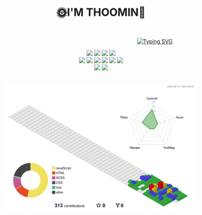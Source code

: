 <div align=center><h1>🌞I'M THOOMIN🌛</h1></div>
<br/>

&nbsp;&nbsp;&nbsp;&nbsp;&nbsp;&nbsp;&nbsp;&nbsp;&nbsp;&nbsp;&nbsp;&nbsp;&nbsp;&nbsp;&nbsp;&nbsp;&nbsp;&nbsp;&nbsp;&nbsp;&nbsp;&nbsp;&nbsp;&nbsp;&nbsp;&nbsp;&nbsp;&nbsp;&nbsp;&nbsp;&nbsp;&nbsp;&nbsp;&nbsp;&nbsp;&nbsp;&nbsp;&nbsp;&nbsp;&nbsp;&nbsp;&nbsp;&nbsp;&nbsp;&nbsp;&nbsp;&nbsp;&nbsp;&nbsp;&nbsp;&nbsp;&nbsp;&nbsp;&nbsp;&nbsp;&nbsp;&nbsp;&nbsp;&nbsp;&nbsp;&nbsp;&nbsp;&nbsp;&nbsp;&nbsp;&nbsp;&nbsp;&nbsp;&nbsp;&nbsp;&nbsp;&nbsp;&nbsp;&nbsp;&nbsp;&nbsp;&nbsp;&nbsp;&nbsp;&nbsp;&nbsp;&nbsp;&nbsp;&nbsp;&nbsp;&nbsp;&nbsp;
[![Typing SVG](https://readme-typing-svg.demolab.com?font=Fira+Code&weight=700&size=25&pause=1000&color=000B04&width=435&lines=+Once+I've+used+%E2%9C%8F%EF%B8%8F)](https://git.io/typing-svg)

<div style="margin: 0 auto; text-align: center;" align= "center"> 
      <img src="https://img.shields.io/badge/HTML5-E34F26?style=for-the-badge&logo=HTML5&logoColor=white">
      <img src="https://img.shields.io/badge/CSS3-1572B6?style=for-the-badge&logo=CSS3&logoColor=white">
      <img src="https://img.shields.io/badge/Sass-CC6699?style=for-the-badge&logo=Sass&logoColor=white">
      <img src="https://img.shields.io/badge/Bootstrap-7952B3?style=for-the-badge&logo=Bootstrap&logoColor=white">
      <br/>
      <img src="https://img.shields.io/badge/Javascript-F7DF1E?style=for-the-badge&logo=Javascript&logoColor=white">
      <img src="https://img.shields.io/badge/jQuery-0769AD?style=for-the-badge&logo=jQuery&logoColor=white">
      <img src="https://img.shields.io/badge/React-61DAFB?style=for-the-badge&logo=React&logoColor=white">
      <img src="https://img.shields.io/badge/Vue.js-4FC08D?style=for-the-badge&logo=Vue.js&logoColor=white">
      <img src="https://img.shields.io/badge/Next.js-000000?style=for-the-badge&logo=Next.js&logoColor=white">
      <img src="https://img.shields.io/badge/typescript-3178C6?style=for-the-badge&logo=typescript&logoColor=white">
      <br/>
      <img src="https://img.shields.io/badge/visualstudiocode-007ACC?style=for-the-badge&logo=visualstudiocode&logoColor=white">
      <img src="https://img.shields.io/badge/Figma-F24E1E?style=for-the-badge&logo=Figma&logoColor=white">
      <br/>
</div>
    

<br/>


![](./profile-3d-contrib/profile-gitblock.svg)

